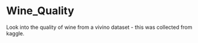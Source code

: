 # Wine_Quality
Look into the quality of wine from a vivino dataset - this was collected from kaggle.
